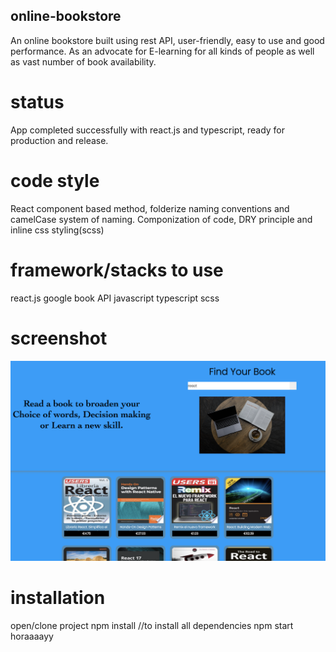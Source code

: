 ## online-bookstore
An online bookstore built using rest API, user-friendly, easy to use and good performance.
As an advocate for E-learning for all kinds of people as well as vast number of book availability. 


# status
App completed successfully with react.js and typescript, ready for production and release.

# code style
React component based method, folderize naming conventions and camelCase system of naming. Componization of code, DRY principle and inline css styling(scss)
# framework/stacks to use
react.js
google book API
javascript
typescript
scss

# screenshot
![online bookshop](src/components/images/bookshop.png)

# installation
open/clone project
npm install //to install all dependencies
npm start
horaaaayy



